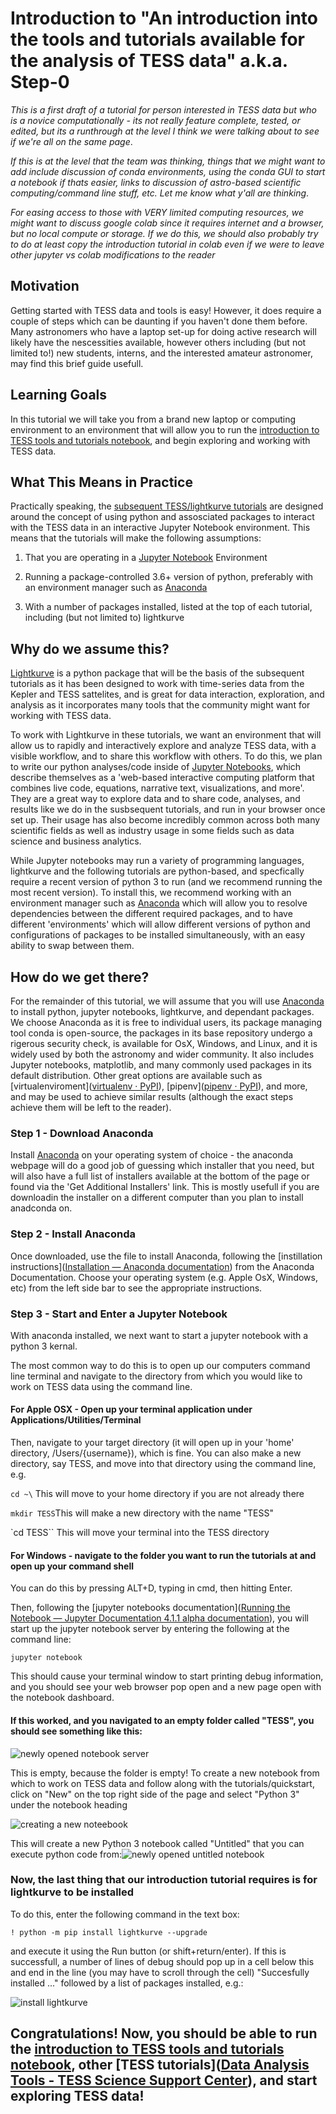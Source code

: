 # Introduction to "An introduction into the tools and tutorials available for the analysis of TESS data" a.k.a. Step-0

*This is a first draft of a tutorial for person interested in TESS data but who is a novice computationally - its not really feature complete, tested, or edited, but its a runthrough at the level I think we were talking about to see if we're all on the same page*. 

*If this is at the level that the team was thinking, things that we might want to add include discussion of conda environments, using the conda GUI to start a notebook if thats easier, links to discussion of astro-based scientific computing/command line stuff, etc.  Let me know what y'all are thinking*.

*For easing access to those with VERY limited computing resources, we might want to 
discuss google colab since it requires internet and a browser, but no local compute or storage. If we do this, we should also probably try to do at least copy the introduction 
tutorial in colab even if we were to leave other jupyter vs colab modifications to the reader*

## Motivation

Getting started with TESS data and tools is easy! However, it does require a couple of steps which can be daunting if you haven't done them before.  Many astronomers who have a laptop set-up for doing active research will likely have the nescessities available, however others including (but not limited to!) new students, interns, and the interested amateur astronomer, may find this brief guide usefull.  

## Learning Goals

In this tutorial we will take you from a brand new laptop or computing environment to an environment that will allow you to run the [introduction to TESS tools and tutorials notebook](https://heasarc.gsfc.nasa.gov/docs/tess/TESS-Intro.html "An introduction into the tools and tutorials available for the analysis of TESS data"), and begin exploring and working with TESS data. 

## What This Means in Practice

Practically speaking, the [subsequent TESS/lightkurve tutorials](https://heasarc.gsfc.nasa.gov/docs/tess/data-analysis-tools.html) are designed around the concept of using python and assosciated packages to interact with the TESS data in an interactive Jupyter Notebook environment. This means that the tutorials will make the following assumptions:

1. That you are operating in a [Jupyter Notebook](https://jupyter.org/) Environment

2. Running a package-controlled 3.6+ version of python, preferably with an environment manager such as [Anaconda](https://www.anaconda.com/products/distribution)

3. With a number of packages installed, listed at the top of each tutorial, including (but not limited to) lightkurve

## Why do we assume this?

[Lightkurve](https://docs.lightkurve.org/) is a python package that will be the basis of the subsequent tutorials as it has been designed to work with time-series data from the Kepler and TESS sattelites, and is great for data interaction, exploration, and analysis as it incorporates many tools that the community might want for working with TESS data.  

To work with Lightkurve in these tutorials, we want an environment that will allow us to rapidly and interactively explore and analyze TESS data, with a visible workflow, and to share this workflow with others.  To do this, we plan to write our python analyses/code inside of [Jupyter Notebooks](https://jupyter.org/), which describe themselves as a 'web-based interactive computing platform that combines live code, equations, narrative text, visualizations, and more'.  They are a great way to explore data and to share code, analyses, and results like we do in the susbsequent tutorials, and run in your browser once set up. Their usage has also become incredibly common across both many scientific fields as well as industry usage in some fields such as data science and business analytics.  

While Jupyter notebooks may run a variety of programming languages, lightkurve and the following tutorials are python-based, and specfically require a recent version of python 3 to run (and we recommend running the most recent version). To install this, we recommend working with an environment manager such as [Anaconda](https://www.anaconda.com/products/distribution) which will allow you to resolve dependencies between the different required packages, and to have different 'environments' which will allow different versions of python and configurations of packages to be installed simultaneously, with an easy ability to swap between them.  

## How do we get there?

For the remainder of this tutorial, we will assume that you will use [Anaconda](https://www.anaconda.com/products/distribution) to install python, jupyter notebooks, lightkurve, and dependant packages.  We choose Anaconda as it is free to individual users, its package managing tool conda is open-source, the packages in its base repository undergo a rigerous security check, is available for OsX, Windows, and Linux, and it is widely used by both the astronomy and wider community. It also includes Jupyter notebooks, matplotlib, and many commonly used packages in its default distribution. Other great options are available such as [virtualenviroment]([virtualenv · PyPI](https://pypi.org/project/virtualenv/)), [pipenv]([pipenv · PyPI](https://pypi.org/project/pipenv/)), and more, and may be used to achieve similar results (although the exact steps achieve them will be left to the reader).  

### Step 1 - Download Anaconda

Install [Anaconda](https://www.anaconda.com/products/distribution) on your operating system of choice - the anaconda webpage will do a good job of guessing which installer that you need, but will also have a full list of installers available at the bottom of the page or found via the 'Get Additional Installers' link.  This is mostly usefull if you are downloadin the installer on a different computer than you plan to install anadconda on.  

### Step 2 - Install Anaconda

Once downloaded, use the file to install Anaconda, following the [instillation instructions]([Installation — Anaconda documentation](https://docs.anaconda.com/anaconda/install/)) from the Anaconda Documentation.  Choose your operating system (e.g. Apple OsX, Windows, etc) from the left side bar to see the appropriate instructions.

### Step 3 - Start and Enter a Jupyter Notebook

With anaconda installed, we next want to start a jupyter notebook with a python 3 kernal.  

The most common way to do this is to open up our computers command line terminal and navigate to the directory from which you would like to work on TESS data using the command line. 

#### For Apple OSX - Open up your terminal application under Applications/Utilities/Terminal

Then, navigate to your target directory (it will open up in your 'home' directory, /Users/{username}), which is fine.  You can also make a new directory,  say TESS, and move into that directory using the command line,  e.g.

`cd ~\` This will move to your home directory if you are not already there

`mkdir TESS`This will make a new directory with the name "TESS"

`cd TESS`` This will move your terminal into the TESS directory

#### For Windows - navigate to the folder you want to run the tutorials at and open up your command shell

You can do this by pressing ALT+D, typing in cmd, then hitting Enter.  

Then, following the [jupyter notebooks documentation]([Running the Notebook &#8212; Jupyter Documentation 4.1.1 alpha documentation](https://docs.jupyter.org/en/latest/running.html)), you will start up the jupyter notebook server by entering the following at the command line:

`jupyter notebook`

This should cause your terminal window to start printing debug information, and you should see your web browser pop open and a new page open with the notebook dashboard.    

#### If this worked, and you navigated to an empty folder called "TESS", you should see something like this:

![newly opened notebook server](jupyter-blank.png)

This is empty, because the folder is empty!  To create a new notebook from which to work on TESS data and follow along with the tutorials/quickstart, click on "New" on the top right side of the page and select "Python 3" under the notebook heading

![creating a new noteebook](jupyter-new.png)

This will create a new Python 3 notebook called "Untitled" that you can execute python code from:![newly opened untitled notebook](jupyter-notebook.png)

### Now, the last thing that our introduction tutorial requires is for lightkurve to be installed

To do this, enter the following command in the text box: 

`! python -m pip install lightkurve --upgrade`

and execute it using the Run button (or shift+return/enter).  If this is successfull, a number of lines of debug should pop up in a cell below this and end in the line (you may have to scroll through the cell) "Succesfully installed ..." followed by a list of packages installed, e.g.:

![install lightkurve](jupyter-instlk.png)

## Congratulations!  Now, you should be able to run the [introduction to TESS tools and tutorials notebook](https://heasarc.gsfc.nasa.gov/docs/tess/TESS-Intro.html "An introduction into the tools and tutorials available for the analysis of TESS data"), other [TESS tutorials]([Data Analysis Tools - TESS Science Support Center](https://heasarc.gsfc.nasa.gov/docs/tess/data-analysis-tools.html)),  and start exploring TESS data!



# 
